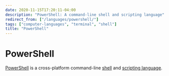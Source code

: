 ```yaml
---
date: 2020-11-15T17:20:11-04:00
description: "PowerShell: A command-line shell and scripting language"
redirect_from: ["/languages/powershell/"]
tags: ["computer-languages", "terminal", "shell"]
title: "PowerShell"
---
```


# PowerShell

[PowerShell](https://github.com/powershell/powershell) is a cross-platform command-line [shell](shell.md) and [scripting language](computer-languages.md).

